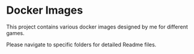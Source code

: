 # Docker Images

This project contains various docker images designed by me for different games.

Please navigate to specific folders for detailed Readme files.
